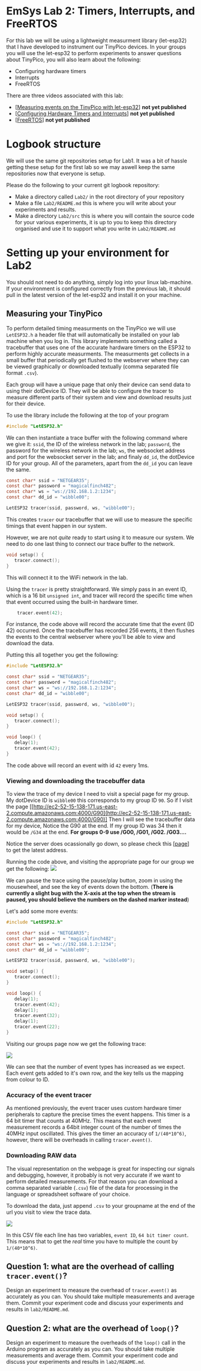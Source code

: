 # EmSys Lab 2: Timers, Interrupts, and FreeRTOS

For this lab we will be using a lightweight measurment library (let-esp32) that I have developed to instrument our TinyPico devices. In your groups you will use the let-esp32 to perform experiments to answer questions about TinyPico, you will also learn about the following:

* Configuring hardware timers
* Interrupts
* FreeRTOS

There are three videos associated with this lab:

* [[Measuring events on the TinyPico with let-esp32](www.youtube.com)] __not yet published__
* [[Configuring Hardware Timers and Interrupts](www.youtube.com)] __not yet published__
* [[FreeRTOS](www.youtube.com)] __not yet published__

# Logbook structure

We will use the same git repositories setup for Lab1. It was a bit of hassle getting these setup for the first lab so we may aswell keep the same repositories now that everyone is setup. 

Please do the following to your current git logbook repository:
* Make a directory called `Lab2/` in the root directory of your repository
* Make a file `Lab2/README.md` this is where you will write about your experiments and results.
* Make a directory `Lab2/src` this is where you will contain the source code for your various experiments, it is up to you to keep this directory organised and use it to support what you write in `Lab2/README.md`


# Setting up your environment for Lab2

You should not need to do anything, simply log into your linux lab-machine. If your environment is configured correctly from the previous lab, it should pull in the latest version of the let-esp32 and install it on your machine.

## Measuring your TinyPico

To perform detailed timing measurments on the TinyPico we will use `LetESP32.h` a header file that will automatically be installed on your lab machine when you log in. This library implements something called a tracebuffer that uses one of the accurate hardware timers on the ESP32 to perform highly accurate measurments. The measurments get collects in a small buffer that periodically get flushed to the webserver where they can be viewed graphically or downloaded textually (comma separated file format `.csv`).

Each group will have a unique page that only their device can send data to using their dotDevice ID. They will be able to configure the tracer to measure different parts of their system and view and download results just for their device.

To use the library include the following at the top of your program

```C
#include "LetESP32.h"
```

We can then instantiate a trace buffer with the following command where we give it: ``ssid``, the ID of the wireless network in the lab; ``password``, the password for the wireless network in the lab; ``ws``, the websocket address and port for the websocket server in the lab; and finaly ``dd_id``, the dotDevice ID for your group. All of the parameters, apart from the ``dd_id`` you can leave the same.

```C
const char* ssid = "NETGEAR35";
const char* password = "magicalfinch482";
const char* ws = "ws://192.168.1.2:1234";
const char* dd_id = "wibble00";

LetESP32 tracer(ssid, password, ws, "wibble00");
```

This creates ``tracer`` our tracebuffer that we will use to measure the specific timings that event happen in our system.

However, we are not _quite_ ready to start using it to measure our system. We need to do one last thing to connect our trace buffer to the network.

```C
void setup() {
   tracer.connect();
}
```

This will connect it to the WiFi network in the lab.


Using the ``tracer`` is pretty straightforward. We simply pass in an event ID, which is a 16 bit ``unsigned int``, and tracer will record the specific time when that event occurred using the built-in hardware timer. 

```C
    tracer.event(42);
```

For instance, the code above will record the accurate time that the event (ID 42) occurred. Once the tracebuffer has recorded 256 events, it then flushes the events to the central webserver where you'll be able to view and download the data.

Putting this all together you get the following:

```C
#include "LetESP32.h"

const char* ssid = "NETGEAR35";
const char* password = "magicalfinch482";
const char* ws = "ws://192.168.1.2:1234";
const char* dd_id = "wibble00";

LetESP32 tracer(ssid, password, ws, "wibble00");

void setup() {
   tracer.connect();
}

void loop() {
   delay(1);
   tracer.event(42);   
}
```

The code above will record an event with id ``42`` every 1ms. 

### Viewing and downloading the tracebuffer data

To view the trace of my device I need to visit a special page for my group.
My dotDevice ID is ``wibble00`` this corresponds to my group ID ``90``. So if I visit the page [[http://ec2-52-15-138-171.us-east-2.compute.amazonaws.com:4000/G90](http://ec2-52-15-138-171.us-east-2.compute.amazonaws.com:4000/G90)] Then I will see the tracebuffer data for my device, Notice the G90 at the end. If my group ID was 34 then it would be `/G34` at the end. **For groups 0-9 use /G00, /G01, /G02. /G03....** 

Notice the server does ocassionally go down, so please check this [[page]()] to get the latest address.

Running the code above, and visiting the appropriate page for our group we get the following:
![](imgs/single_event_trace.gif)

We can pause the trace using the pause/play button, zoom in using the mousewheel, and see the key of events down the bottom. (__There is currently a slight bug with the X-axis at the top when the stream is paused, you should believe the numbers on the dashed marker instead__)

Let's add some more events:
```C
#include "LetESP32.h"

const char* ssid = "NETGEAR35";
const char* password = "magicalfinch482";
const char* ws = "ws://192.168.1.2:1234";
const char* dd_id = "wibble00";

LetESP32 tracer(ssid, password, ws, "wibble00");

void setup() {
   tracer.connect();
}

void loop() {
   delay(1);
   tracer.event(42);   
   delay(1);
   tracer.event(32);   
   delay(1);
   tracer.event(22);   
}
```

Visiting our groups page now we get the following trace:

![](imgs/multi_event_trace.gif)

We can see that the number of event types has increased as we expect. Each event gets added to it's own row, and the key tells us the mapping from colour to ID.

### Accuracy of the event tracer

As mentioned previously, the event tracer uses custom hardware timer peripherals to capture the precise times the event happens. This timer is a 64 bit timer that counts at 40MHz. This means that each event measurement records a 64bit integer count of the number of times the 40MHz input oscillated. This gives the timer an accuracy of ``1/(40*10^6)``, however, there will be overheads in calling ``tracer.event()``.


### Downloading RAW data

The visual representation on the webpage is great for inspecting our signals and debugging, however, it probably is not very accurate if we want to perform detailed measurements. For that reason you can download a comma separated variable (`.csv`) file of the data for processing in the language or spreadsheet software of your choice.

To download the data, just append ``.csv`` to your groupname at the end of the url you visit to view the trace data.

![](imgs/raw_data_download.gif)

In this CSV file each line has two variables, ``event ID``, ``64 bit timer count``. This means that to get the _real_ time you have to multiple the count by ``1/(40*10^6)``.


## Question 1: what are the overhead of calling ``tracer.event()``? 

Design an experiment to measure the overhead of ``tracer.event()`` as accurately as you can. You should take multiple measurements and average them. Commit your experiment code and discuss your experiments and results in `lab2/README.md`.

## Question 2: what are the overhead of ``loop()``?

Design an experiment to measure the overheads of the ``loop()`` call in the Arduino program as accurately as you can. You should take multiple measurements and average them. Commit your experiment code and discuss your experiments and results in `lab2/README.md`.



